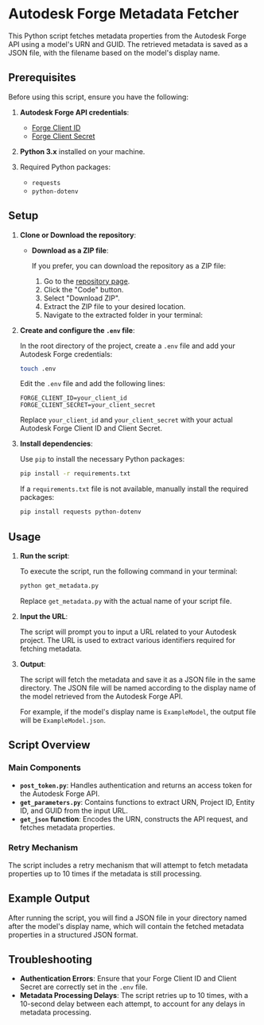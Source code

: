 
# Autodesk Forge Metadata Fetcher

This Python script fetches metadata properties from the Autodesk Forge API using a model's URN and GUID. The retrieved metadata is saved as a JSON file, with the filename based on the model's display name.

## Prerequisites

Before using this script, ensure you have the following:

1. **Autodesk Forge API credentials**:
   - [Forge Client ID](https://forge.autodesk.com/myapps/)
   - [Forge Client Secret](https://forge.autodesk.com/myapps/)

2. **Python 3.x** installed on your machine.

3. Required Python packages:
   - `requests`
   - `python-dotenv`

## Setup

1. **Clone or Download the repository**:

   - **Download as a ZIP file**:

     If you prefer, you can download the repository as a ZIP file:
     
     1. Go to the [repository page](https://github.com/SMaltin93/forge-metadata-fetcher-API).
     2. Click the "Code" button.
     3. Select "Download ZIP".
     4. Extract the ZIP file to your desired location.
     5. Navigate to the extracted folder in your terminal:

2. **Create and configure the `.env` file**:

   In the root directory of the project, create a `.env` file and add your Autodesk Forge credentials:

   ```bash
   touch .env
   ```

   Edit the `.env` file and add the following lines:

   ```plaintext
   FORGE_CLIENT_ID=your_client_id
   FORGE_CLIENT_SECRET=your_client_secret
   ```

   Replace `your_client_id` and `your_client_secret` with your actual Autodesk Forge Client ID and Client Secret.

3. **Install dependencies**:

   Use `pip` to install the necessary Python packages:

   ```bash
   pip install -r requirements.txt
   ```

   If a `requirements.txt` file is not available, manually install the required packages:

   ```bash
   pip install requests python-dotenv
   ```

## Usage

1. **Run the script**:

   To execute the script, run the following command in your terminal:

   ```bash
   python get_metadata.py
   ```

   Replace `get_metadata.py` with the actual name of your script file.

2. **Input the URL**:

   The script will prompt you to input a URL related to your Autodesk project. The URL is used to extract various identifiers required for fetching metadata.

3. **Output**:

   The script will fetch the metadata and save it as a JSON file in the same directory. The JSON file will be named according to the display name of the model retrieved from the Autodesk Forge API.

   For example, if the model's display name is `ExampleModel`, the output file will be `ExampleModel.json`.

## Script Overview

### Main Components

- **`post_token.py`**: Handles authentication and returns an access token for the Autodesk Forge API.
- **`get_parameters.py`**: Contains functions to extract URN, Project ID, Entity ID, and GUID from the input URL.
- **`get_json` function**: Encodes the URN, constructs the API request, and fetches metadata properties.

### Retry Mechanism

The script includes a retry mechanism that will attempt to fetch metadata properties up to 10 times if the metadata is still processing.

## Example Output

After running the script, you will find a JSON file in your directory named after the model's display name, which will contain the fetched metadata properties in a structured JSON format.

## Troubleshooting

- **Authentication Errors**: Ensure that your Forge Client ID and Client Secret are correctly set in the `.env` file.
- **Metadata Processing Delays**: The script retries up to 10 times, with a 10-second delay between each attempt, to account for any delays in metadata processing.
